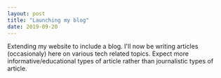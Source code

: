 ```yaml
---
layout: post
title: "Launching my blog"
date: 2019-09-20
---
```


Extending my website to include a blog. I'll now be writing articles (occasionaly) here on various tech related topics. 
Expect more informative/educational types of article rather than journalistic types of article.
